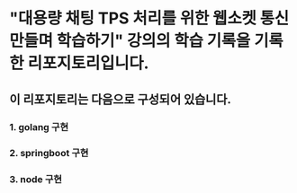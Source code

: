 # **"대용량 채팅 TPS 처리를 위한 웹소켓 통신 만들며 학습하기"** 강의의 학습 기록을 기록한 리포지토리입니다.
## 이 리포지토리는 다음으로 구성되어 있습니다.


### 1. golang 구현
### 2. springboot 구현
### 3. node 구현
